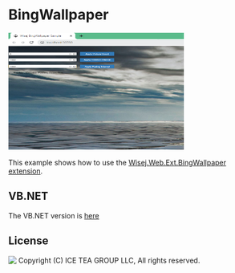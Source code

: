 BingWallpaper
====

<img src="../Support/Images/BingWallpaper.png" width="350" height="233">

This example shows how to use the [Wisej.Web.Ext.BingWallpaper extension](https://github.com/iceteagroup/wisej-extensions/tree/2.2/Wisej.Web.Ext.BingWallpaper).

VB.NET
------
The VB.NET version is [here](https://github.com/iceteagroup/wisej-examples-vb/tree/main/BingWallpaper)


License
-------
<img src="http://iceteagroup.com/wp-content/uploads/2017/01/Square-64x64-trasp.png" height="20" align="top"> Copyright (C) ICE TEA GROUP LLC, All rights reserved.
